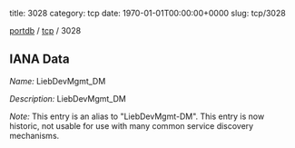 title: 3028
category: tcp
date: 1970-01-01T00:00:00+0000
slug: tcp/3028

[portdb](/) / [tcp](/category/tcp.html) / 3028


## IANA Data

_Name:_ LiebDevMgmt_DM

_Description:_ LiebDevMgmt_DM

_Note:_ This entry is an alias to "LiebDevMgmt-DM".
This entry is now historic, not usable for use with many
common service discovery mechanisms.

